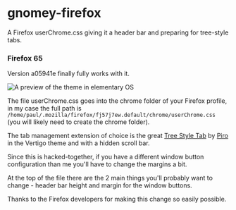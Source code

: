 # gnomey-firefox
A Firefox userChrome.css giving it a header bar and preparing for tree-style tabs. 

### Firefox 65
Version a05941e finally fully works with it. 

![A preview of the theme in elementary OS](https://files.mastodon.social/media_attachments/files/009/835/583/original/c1e78a226f88c25d.png)

The file userChrome.css goes into the chrome folder of your Firefox profile, in my case the full path is `/home/paul/.mozilla/firefox/fj57j7ew.default/chrome/userChrome.css` (you will likely need to create the chrome folder).

The tab management extension of choice is the great [Tree Style Tab](https://addons.mozilla.org/en-US/firefox/addon/tree-style-tab/) by [Piro](https://piro.sakura.ne.jp/) in the Vertigo theme and with a hidden scroll bar. 

Since this is hacked-together, if you have a different window button configuration than me you'll have to change the margins a bit. 

At the top of the file there are the 2 main things you'll probably want to change - header bar height and margin for the window buttons. 

Thanks to the Firefox developers for making this change so easily possible. 
